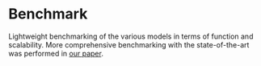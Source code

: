 # Benchmark

Lightweight benchmarking of the various models in terms of function and scalability. More comprehensive benchmarking with the state-of-the-art was performed in [our paper](https://www.biorxiv.org/content/10.1101/2023.07.21.549899v1).
